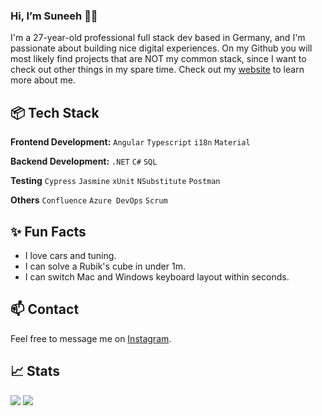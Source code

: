 ### Hi, I’m Suneeh 🤙🏽

I'm a 27-year-old professional full stack dev based in Germany, and I'm passionate about building nice digital experiences. On my Github you will most likely find projects that are NOT my common stack, since I want to check out other things in my spare time. Check out my [website](https://suneeh.de) to learn more about me.

## 📦 Tech Stack

**Frontend Development:** `Angular` `Typescript` `i18n` `Material`

**Backend Development:** `.NET` `C#` `SQL`

**Testing** `Cypress` `Jasmine` `xUnit` `NSubstitute` `Postman`

**Others** `Confluence` `Azure DevOps` `Scrum`

## ✨ Fun Facts

- I love cars and tuning.
- I can solve a Rubik's cube in under 1m.
- I can switch Mac and Windows keyboard layout within seconds.

## 📫 Contact

Feel free to message me on [Instagram](https://www.instagram.com/_suneeh/).

## 📈 Stats

<img src="https://img.shields.io/endpoint?url=https://wakapi.dev/api/compat/shields/v1/Suneeh/interval:30_days&label=last%2030d">

<img src="https://wakapi.dev/api/activity/chart/Suneeh.svg?dark">
